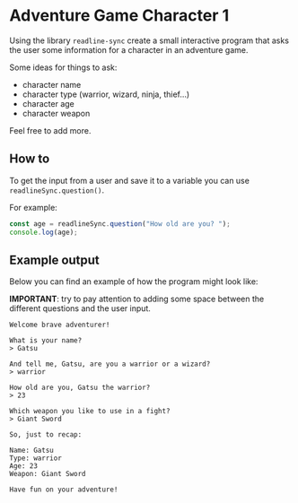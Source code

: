 # Adventure Game Character 1

Using the library `readline-sync` create a small interactive program that asks the user some information for a character in an adventure game.

Some ideas for things to ask:

- character name
- character type (warrior, wizard, ninja, thief...)
- character age
- character weapon

Feel free to add more.

## How to

To get the input from a user and save it to a variable you can use `readlineSync.question()`.

For example:

```javascript
const age = readlineSync.question("How old are you? ");
console.log(age);
```

## Example output

Below you can find an example of how the program might look like:

**IMPORTANT**: try to pay attention to adding some space between the different questions and the user input.

```plaintext
Welcome brave adventurer!

What is your name?
> Gatsu

And tell me, Gatsu, are you a warrior or a wizard?
> warrior

How old are you, Gatsu the warrior?
> 23

Which weapon you like to use in a fight?
> Giant Sword

So, just to recap:

Name: Gatsu
Type: warrior
Age: 23
Weapon: Giant Sword

Have fun on your adventure!
```

